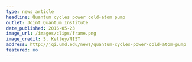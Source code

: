 ```yaml
---
type: news_article
headline: Quantum cycles power cold-atom pump
outlet: Joint Quantum Institute
date_published: 2016-05-23
image_url: /images/clips/frame.png
image_credit: S. Kelley/NIST
address: http://jqi.umd.edu/news/quantum-cycles-power-cold-atom-pump
featured: no
---
```

